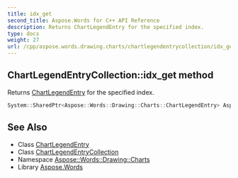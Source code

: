 ```yaml
---
title: idx_get
second_title: Aspose.Words for C++ API Reference
description: Returns ChartLegendEntry for the specified index.
type: docs
weight: 27
url: /cpp/aspose.words.drawing.charts/chartlegendentrycollection/idx_get/
---
```

## ChartLegendEntryCollection::idx_get method


Returns [ChartLegendEntry](../../chartlegendentry/) for the specified index.

```cpp
System::SharedPtr<Aspose::Words::Drawing::Charts::ChartLegendEntry> Aspose::Words::Drawing::Charts::ChartLegendEntryCollection::idx_get(int32_t index)
```

## See Also

* Class [ChartLegendEntry](../../chartlegendentry/)
* Class [ChartLegendEntryCollection](../)
* Namespace [Aspose::Words::Drawing::Charts](../../)
* Library [Aspose.Words](../../../)
